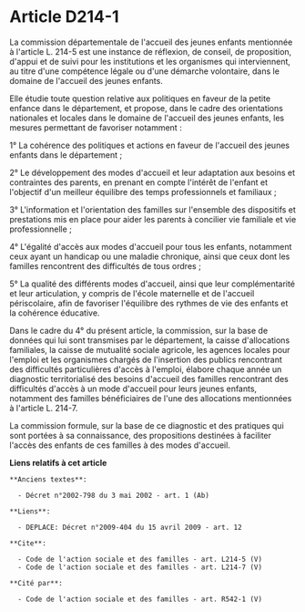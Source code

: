 # Article D214-1

La commission départementale de l'accueil des jeunes enfants mentionnée à l'article L. 214-5 est une instance de réflexion,
de conseil, de proposition, d'appui et de suivi pour les institutions et les organismes qui interviennent, au titre d'une
compétence légale ou d'une démarche volontaire, dans le domaine de l'accueil des jeunes enfants. 

Elle étudie toute question relative aux politiques en faveur de la petite enfance dans le département, et propose, dans le
cadre des orientations nationales et locales dans le domaine de l'accueil des jeunes enfants, les mesures permettant de
favoriser notamment : 

1° La cohérence des politiques et actions en faveur de l'accueil des jeunes enfants dans le département ; 

2° Le développement des modes d'accueil et leur adaptation aux besoins et contraintes des parents, en prenant en compte
l'intérêt de l'enfant et l'objectif d'un meilleur équilibre des temps professionnels et familiaux ; 

3° L'information et l'orientation des familles sur l'ensemble des dispositifs et prestations mis en place pour aider les
parents à concilier vie familiale et vie professionnelle ; 

4° L'égalité d'accès aux modes d'accueil pour tous les enfants, notamment ceux ayant un handicap ou une maladie chronique,
ainsi que ceux dont les familles rencontrent des difficultés de tous ordres ; 

5° La qualité des différents modes d'accueil, ainsi que leur complémentarité et leur articulation, y compris de l'école
maternelle et de l'accueil périscolaire, afin de favoriser l'équilibre des rythmes de vie des enfants et la cohérence
éducative. 

Dans le cadre du 4° du présent article, la commission, sur la base de données qui lui sont transmises par le département, la
caisse d'allocations familiales, la caisse de mutualité sociale agricole, les agences locales pour l'emploi et les organismes
chargés de l'insertion des publics rencontrant des difficultés particulières d'accès à l'emploi, élabore chaque année un
diagnostic territorialisé des besoins d'accueil des familles rencontrant des difficultés d'accès à un mode d'accueil pour
leurs jeunes enfants, notamment des familles bénéficiaires de l'une des allocations mentionnées à l'article L. 214-7. 

La commission formule, sur la base de ce diagnostic et des pratiques qui sont portées à sa connaissance, des propositions
destinées à faciliter l'accès des enfants de ces familles à des modes d'accueil.

**Liens relatifs à cet article**

	**Anciens textes**:

	  - Décret n°2002-798 du 3 mai 2002 - art. 1 (Ab)

	**Liens**:

	  - DEPLACE: Décret n°2009-404 du 15 avril 2009 - art. 12

	**Cite**:

	  - Code de l'action sociale et des familles - art. L214-5 (V)
	  - Code de l'action sociale et des familles - art. L214-7 (V)

	**Cité par**:

	  - Code de l'action sociale et des familles - art. R542-1 (V)
